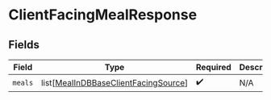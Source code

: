 # ClientFacingMealResponse


## Fields

| Field                                                                                         | Type                                                                                          | Required                                                                                      | Description                                                                                   |
| --------------------------------------------------------------------------------------------- | --------------------------------------------------------------------------------------------- | --------------------------------------------------------------------------------------------- | --------------------------------------------------------------------------------------------- |
| `meals`                                                                                       | list[[MealInDBBaseClientFacingSource](../../models/shared/mealindbbaseclientfacingsource.md)] | :heavy_check_mark:                                                                            | N/A                                                                                           |